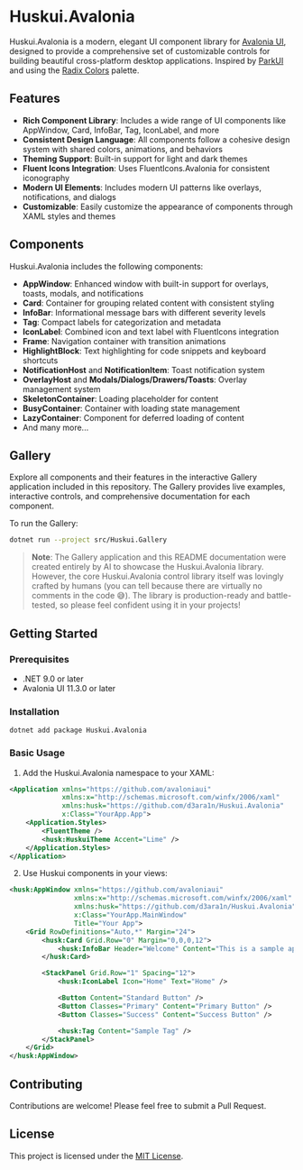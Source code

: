 # Huskui.Avalonia

Huskui.Avalonia is a modern, elegant UI component library for [Avalonia UI](https://avaloniaui.net/), designed to
provide a comprehensive set of customizable controls for building beautiful cross-platform desktop applications.
Inspired by [ParkUI](https://park-ui.com/) and using the [Radix Colors](https://www.radix-ui.com/colors) palette.

## Features

- **Rich Component Library**: Includes a wide range of UI components like AppWindow, Card, InfoBar, Tag, IconLabel, and
  more
- **Consistent Design Language**: All components follow a cohesive design system with shared colors, animations, and
  behaviors
- **Theming Support**: Built-in support for light and dark themes
- **Fluent Icons Integration**: Uses FluentIcons.Avalonia for consistent iconography
- **Modern UI Elements**: Includes modern UI patterns like overlays, notifications, and dialogs
- **Customizable**: Easily customize the appearance of components through XAML styles and themes

## Components

Huskui.Avalonia includes the following components:

- **AppWindow**: Enhanced window with built-in support for overlays, toasts, modals, and notifications
- **Card**: Container for grouping related content with consistent styling
- **InfoBar**: Informational message bars with different severity levels
- **Tag**: Compact labels for categorization and metadata
- **IconLabel**: Combined icon and text label with FluentIcons integration
- **Frame**: Navigation container with transition animations
- **HighlightBlock**: Text highlighting for code snippets and keyboard shortcuts
- **NotificationHost** and **NotificationItem**: Toast notification system
- **OverlayHost** and **Modals/Dialogs/Drawers/Toasts**: Overlay management system
- **SkeletonContainer**: Loading placeholder for content
- **BusyContainer**: Container with loading state management
- **LazyContainer**: Component for deferred loading of content
- And many more...

## Gallery

Explore all components and their features in the interactive Gallery application included in this repository. The
Gallery provides live examples, interactive controls, and comprehensive documentation for each component.

To run the Gallery:

```bash
dotnet run --project src/Huskui.Gallery
```

> **Note**: The Gallery application and this README documentation were created entirely by AI to showcase the
> Huskui.Avalonia library. However, the core Huskui.Avalonia control library itself was lovingly crafted by humans (you
> can tell because there are virtually no comments in the code 😅). The library is production-ready and battle-tested, so
> please feel confident using it in your projects!

## Getting Started

### Prerequisites

- .NET 9.0 or later
- Avalonia UI 11.3.0 or later

### Installation

`dotnet add package Huskui.Avalonia`

### Basic Usage

1. Add the Huskui.Avalonia namespace to your XAML:

```xml
<Application xmlns="https://github.com/avaloniaui"
             xmlns:x="http://schemas.microsoft.com/winfx/2006/xaml"
             xmlns:husk="https://github.com/d3ara1n/Huskui.Avalonia"
             x:Class="YourApp.App">
    <Application.Styles>
        <FluentTheme />
        <husk:HuskuiTheme Accent="Lime" />
    </Application.Styles>
</Application>
```

2. Use Huskui components in your views:

```xml
<husk:AppWindow xmlns="https://github.com/avaloniaui"
                xmlns:x="http://schemas.microsoft.com/winfx/2006/xaml"
                xmlns:husk="https://github.com/d3ara1n/Huskui.Avalonia"
                x:Class="YourApp.MainWindow"
                Title="Your App">
    <Grid RowDefinitions="Auto,*" Margin="24">
        <husk:Card Grid.Row="0" Margin="0,0,0,12">
            <husk:InfoBar Header="Welcome" Content="This is a sample application using Huskui.Avalonia" />
        </husk:Card>

        <StackPanel Grid.Row="1" Spacing="12">
            <husk:IconLabel Icon="Home" Text="Home" />

            <Button Content="Standard Button" />
            <Button Classes="Primary" Content="Primary Button" />
            <Button Classes="Success" Content="Success Button" />

            <husk:Tag Content="Sample Tag" />
        </StackPanel>
    </Grid>
</husk:AppWindow>
```

## Contributing

Contributions are welcome! Please feel free to submit a Pull Request.

## License

This project is licensed under the [MIT License](LICENSE).